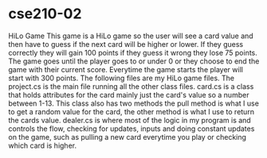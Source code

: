 # cse210-02
HiLo Game
This game is a HiLo game so the user will see a card value and then have to guess if the next card will be higher or lower. If they guess correctly they will gain 100 points if they guess it wrong they lose 75 points. The game goes until the player goes to or under 0 or they choose to end the game with their current score. Everytime the game starts the player will start with 300 points.
The following files are my HiLo game files. 
The project.cs is the main file running all the other class files.
card.cs is a class that holds attributes for the card mainly just the card's value so a number between 1-13. This class also has two methods the pull method is what I use to get a random value for the card, the other method is what I use to return the cards value.
dealer.cs is where most of the logic in my program is and controls the flow, checking for updates, inputs and doing constant updates on the game, such as pulling a new card everytime you play or checking which card is higher.

